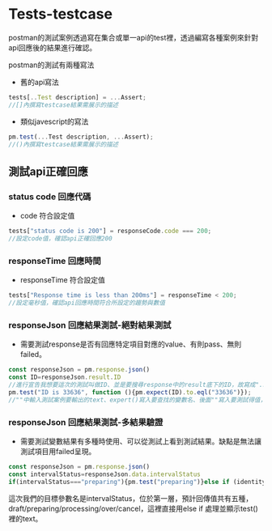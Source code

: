 # Tests-testcase
postman的測試案例透過寫在集合或單一api的test裡，透過編寫各種案例來針對api回應後的結果進行確認。

postman的測試有兩種寫法
* 舊的api寫法
```javascript 
tests[..Test description] = ...Assert; 
//[]內撰寫testcase結果需展示的描述
```
* 類似javescript的寫法
```javascript 
pm.test(...Test description, ...Assert);
//()內撰寫testcase結果需展示的描述
```

## 測試api正確回應
### status code 回應代碼
* code 符合設定值
```javascript
tests["status code is 200"] = responseCode.code === 200;
//設定code值，確認api正確回應200
```
### responseTime 回應時間
* responseTime 符合設定值
```javascript
tests["Response time is less than 200ms"] = responseTime < 200;
//設定毫秒值，確認api回應時間符合所設定的趨勢與數值
```
### responseJson 回應結果測試-絕對結果測試
* 需要測試response是否有回應特定項目對應的value、有則pass、無則failed。
```javascript
const responseJson = pm.response.json()
const ID=responseJson.result.ID
//進行宣告我想要這次的測試叫做ID、並是要搜尋response中的result底下的ID，故寫成".result.ID"，依照資料結構層級撰寫。
pm.test("ID is 33636", function (){pm.expect(ID).to.eql("33636")}); 
//""中輸入測試案例要輸出的text、expert()寫入要查找的變數名、後面""寫入要測試得值，值若是相同、此測試案例才會通過。
```
### responseJson 回應結果測試-多結果驗證
* 需要測試變數結果有多種時使用、可以從測試上看到測試結果。缺點是無法讓測試項目用failed呈現。
```javascript
const responseJson = pm.response.json()
const intervalStatus=responseJson.data.intervalStatus
if(intervalStatus==="preparing"){pm.test("preparing")}else if (identity==="draft"){pm.test("draft")}else if (identity==="processing"){pm.test("processing")}else if (identity==="over"){pm.test("over")}else{pm.test("cancel")}
```
這次我們的目標參數名是intervalStatus，位於第一層，預計回傳值共有五種，draft/preparing/processing/over/cancel，這裡直接用else if 處理並顯示test()裡的text。
### 
